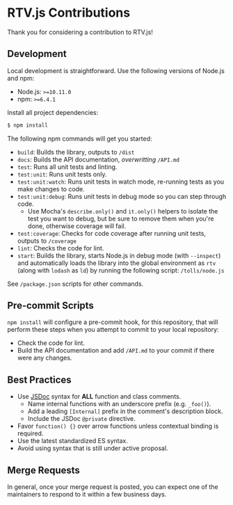 # RTV.js Contributions

Thank you for considering a contribution to RTV.js!

## Development

Local development is straightforward. Use the following versions of Node.js and npm:

*   Node.js: `>=10.11.0`
*   npm: `>=6.4.1`

Install all project dependencies:

```bash
$ npm install
```

The following npm commands will get you started:

*   `build`: Builds the library, outputs to `/dist`
*   `docs`: Builds the API documentation, _overwritting_ `/API.md`
*   `test`: Runs all unit tests and linting.
*   `test:unit`: Runs unit tests only.
*   `test:unit:watch`: Runs unit tests in watch mode, re-running tests as you make changes to code.
*   `test:unit:debug`: Runs unit tests in debug mode so you can step through code.
    *   Use Mocha's `describe.only()` and `it.only()` helpers to isolate the test you want to debug, but be sure to remove them when you're done, otherwise coverage will fail.
*   `test:coverage`: Checks for code coverage after running unit tests, outputs to `/coverage`
*   `lint`: Checks the code for lint.
*   `start`: Builds the library, starts Node.js in debug mode (with `--inspect`) and automatically loads the library into the global environment as `rtv` (along with `lodash` as `ld`) by running the following script: `/tolls/node.js`

See `/package.json` scripts for other commands.

## Pre-commit Scripts

`npm install` will configure a pre-commit hook, for this repository, that will perform these steps when you attempt to commit to your local repository:

*   Check the code for lint.
*   Build the API documentation and add `/API.md` to your commit if there were any changes.

## Best Practices

*   Use [JSDoc](http://usejsdoc.org/) syntax for __ALL__ function and class comments.
    *   Name internal functions with an underscore prefix (e.g. `_foo()`).
    *   Add a leading `[Internal]` prefix in the comment's description block.
    *   Include the JSDoc `@private` directive.
*   Favor `function() {}` over arrow functions unless contextual binding is required.
*   Use the latest standardized ES syntax.
*   Avoid using syntax that is still under active proposal.

## Merge Requests

In general, once your merge request is posted, you can expect one of the maintainers to respond to it within a few business days.
